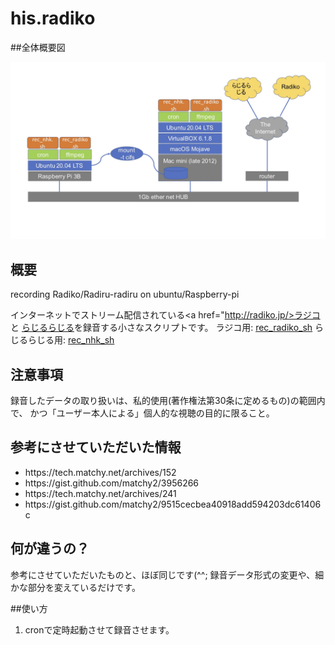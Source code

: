 # his.radiko
##全体概要図
<p align="center">
	<img src="./rec_radio.jpg" width="%" />
</p>

## 概要
recording Radiko/Radiru-radiru on ubuntu/Raspberry-pi

インターネットでストリーム配信されている<a href="http://radiko.jp/>ラジコ</a>と
  <a href="https://www.nhk.or.jp/radio/">らじるらじる</a>を録音する小さなスクリプトです。
  ラジコ用: <a href="./rec_radiko.sh">rec_radiko_sh</a>
  らじるらじる用: <a href="./rec_nhk.sh">rec_nhk_sh</a>
  
## 注意事項
録音したデータの取り扱いは、私的使用(著作権法第30条に定めるもの)の範囲内で、
かつ「ユーザー本人による」個人的な視聴の目的に限ること。

## 参考にさせていただいた情報
<ul>
  <li>https://tech.matchy.net/archives/152</li>
  <li>https://gist.github.com/matchy2/3956266</li>
  <li>https://tech.matchy.net/archives/241</li>
  <li>https://gist.github.com/matchy2/9515cecbea40918add594203dc61406c</li>
</ul>

## 何が違うの？
参考にさせていただいたものと、ほぼ同じです(^^;
録音データ形式の変更や、細かな部分を変えているだけです。

##使い方
<ol>
	<li>cronで定時起動させて録音させます。<a href="./crontab-l.sample>サンプルのcrontab</a>を参照ください。</li>
	<li>crontab中の出力先のファイル名や時刻は、適宜変更ください。</li>
</ol>		 

##動作検証済みの環境
<ul>
	<li>ubuntu 20.04 LTS on Raspberry Pi 2B</li>
	<li>ubuntu 20.04 LTS on Raspberry Pi 3B+</li>
	<li>ubuntu 20.04 LTS on Raspberry Pi 4B(8GB model)</li>
	<li>ubuntu 20.04 LTS on VirtualBox on macmini(late 2012)</li>
</ul>
		
以下、書きかけです。
